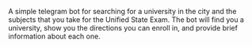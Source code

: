 A simple telegram bot for searching for a university in the city and the subjects that you take for the Unified State Exam. The bot will find you a university, show you the directions you can enroll in, and provide brief information about each one.
